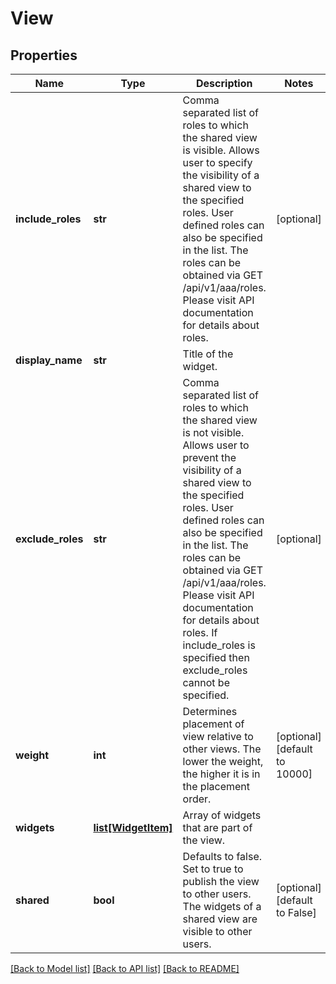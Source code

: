 # View

## Properties
Name | Type | Description | Notes
------------ | ------------- | ------------- | -------------
**include_roles** | **str** | Comma separated list of roles to which the shared view is visible. Allows user to specify the visibility of a shared view to the specified roles. User defined roles can also be specified in the list. The roles can be obtained via GET /api/v1/aaa/roles. Please visit API documentation for details about roles. | [optional] 
**display_name** | **str** | Title of the widget. | 
**exclude_roles** | **str** | Comma separated list of roles to which the shared view is not visible. Allows user to prevent the visibility of a shared view to the specified roles. User defined roles can also be specified in the list. The roles can be obtained via GET /api/v1/aaa/roles. Please visit API documentation for details about roles. If include_roles is specified then exclude_roles cannot be specified. | [optional] 
**weight** | **int** | Determines placement of view relative to other views. The lower the weight, the higher it is in the placement order. | [optional] [default to 10000]
**widgets** | [**list[WidgetItem]**](WidgetItem.md) | Array of widgets that are part of the view. | 
**shared** | **bool** | Defaults to false. Set to true to publish the view to other users. The widgets of a shared view are visible to other users. | [optional] [default to False]

[[Back to Model list]](../README.md#documentation-for-models) [[Back to API list]](../README.md#documentation-for-api-endpoints) [[Back to README]](../README.md)

